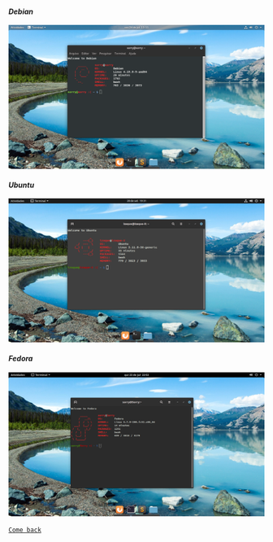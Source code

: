 #### **_Debian_**
[![**_Debian_**](image/debian.png)](Debian/TERMINAL.md)


#### **_Ubuntu_**
[![**_Ubuntu_**](image/ubuntu.png)](Ubuntu/UBUNTU.md)

#### **_Fedora_**
[![**_Fedora_**](image/fedora.png)](Fedora/TERMINAL.md)

[`Come back`](README.md)
